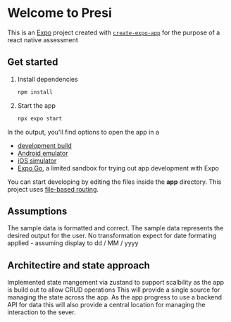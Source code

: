 # Welcome to Presi

This is an [Expo](https://expo.dev) project created with [`create-expo-app`](https://www.npmjs.com/package/create-expo-app) for the purpose of a react native assessment

## Get started

1. Install dependencies

   ```bash
   npm install
   ```

2. Start the app

   ```bash
   npx expo start
   ```

In the output, you'll find options to open the app in a

- [development build](https://docs.expo.dev/develop/development-builds/introduction/)
- [Android emulator](https://docs.expo.dev/workflow/android-studio-emulator/)
- [iOS simulator](https://docs.expo.dev/workflow/ios-simulator/)
- [Expo Go](https://expo.dev/go), a limited sandbox for trying out app development with Expo

You can start developing by editing the files inside the **app** directory. This project uses [file-based routing](https://docs.expo.dev/router/introduction).

## Assumptions

The sample data is formatted and correct.
The sample data represents the desired output for the user. No transformation expect for date formating applied - assuming display to dd / MM / yyyy

## Architectire and state approach

Implemented state mangement via zustand to support scalbility as the app is build out to allow CRUD operations
This will provide a single source for managing the state across the app.
As the app progress to use a backend API for data this will also provide a central location for managing the interaction to the sever.
